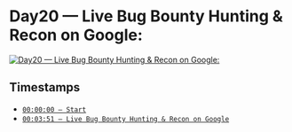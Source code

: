 # Day20 — Live Bug Bounty Hunting & Recon on Google:
[![Day20 — Live Bug Bounty Hunting & Recon on Google:](https://img.youtube.com/vi/SZLpbE1Ysy0/maxresdefault.jpg)](https://youtu.be/SZLpbE1Ysy0)

## Timestamps
- [`00:00:00 — Start`](https://youtu.be/SZLpbE1Ysy0?t=0)
- [`00:03:51 — Live Bug Bounty Hunting & Recon on Google`](https://youtu.be/SZLpbE1Ysy0?t=231)
